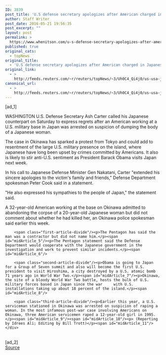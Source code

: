 ```yaml
---
ID: 3839
post_title: 'U.S defense secretary apologizes after American charged in Japanese woman&#039;s death'
author: Staff Writer
post_date: 2016-05-21 19:56:35
post_excerpt: ""
layout: post
permalink: >
  https://www.whenitson.com/u-s-defense-secretary-apologizes-after-american-charged-in-japanese-womans-death/
published: true
original_cats:
  - topNews
original_title:
  - 'U.S defense secretary apologizes after American charged in Japanese woman&#039;s death'
original_link:
  - >
    http://feeds.reuters.com/~r/reuters/topNews/~3/Uh0C4_Qi4j0/us-usa-japan-arrest-idUSKCN0YC0O0
canonical_url:
  - >
    http://feeds.reuters.com/~r/reuters/topNews/~3/Uh0C4_Qi4j0/us-usa-japan-arrest-idUSKCN0YC0O0
---
```

 [ad_1]
<br><div id="articleText">
<span id="midArticle_start"/>

<span class="focusParagraph" readability="4"><p><span class="articleLocation">WASHINGTON</span> U.S. Defense Secretary Ash Carter called his Japanese counterpart on Saturday to express regrets after an American working at a U.S. military base in Japan was arrested on suspicion of dumping the body of a Japanese woman.</p></span><span id="midArticle_0"/><p>The case in Okinawa has sparked a protest from Tokyo and could add to resentment of the large U.S. military presence on the island, where Japanese have long been upset by crimes committed by Americans. It also is likely to stir anti-U.S. sentiment as President Barack Obama visits Japan next week.</p><span id="midArticle_1"/><p>In his call to Japanese Defense Minister Gen Nakatani, Carter "extended his sincere apologies to the victim's family and friends," Defense Department spokesman Peter Cook said in a statement.</p><span id="midArticle_2"/><p>"He also expressed his sympathies to the people of Japan," the statement said. </p><span id="midArticle_3"/><p>A 32-year-old American working at the base on Okinawa admitted to abandoning the corpse of a 20-year-old Japanese woman but did not comment about whether he had killed her, an Okinawa police spokesman said earlier this week.</p><span id="midArticle_4"/>
        
        <span class="first-article-divide"/><p>The Pentagon has said the man was a contractor but did not name him.</p><span id="midArticle_5"/><p>The Pentagon statement said the Defense Department would cooperate with the Japanese government in the investigation and work to prevent similar incidents.</p><span id="midArticle_6"/>
        
        <span class="second-article-divide"/><p>Obama is going to Japan for a Group of Seven summit and also will become the first U.S. president to visit Hiroshima, a city destroyed by a U.S. atomic bomb 71 years ago in World War Two.</p><span id="midArticle_7"/><p>Okinawa, the site of a bloody World War Two battle, hosts the bulk of U.S. military forces based in Japan since the war     with U.S. installations taking up about 18 percent of the island.</p><span id="midArticle_8"/>
        
        <span class="third-article-divide"/><p>Earlier this year, a U.S. serviceman stationed in Okinawa was arrested on suspicion of raping a woman. In the most infamous post-war case involving Americans on Okinawa, three American servicemen raped a 12-year-old girl in 1995.</p><span id="midArticle_9"/><span id="midArticle_10"/><p> (Reporting by Idrees Ali; Editing by Bill Trott)</p><span id="midArticle_11"/></div>
<br>[ad_2]
<br><a href="http://feeds.reuters.com/~r/reuters/topNews/~3/Uh0C4_Qi4j0/us-usa-japan-arrest-idUSKCN0YC0O0">Source </a>